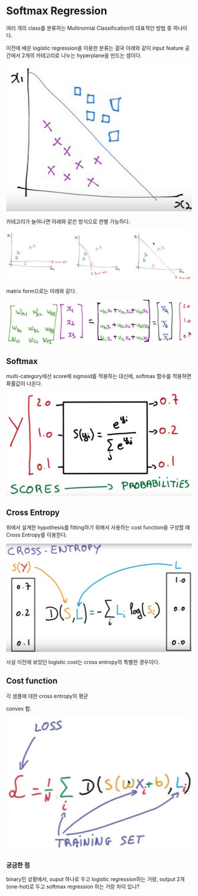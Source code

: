 # Softmax Regression

여러 개의 class를 분류하는 Multinomial Classification의 대표적인 방법 중 하나이다.

이전에 배운 logistic regression을 이용한 분류는 결국 아래와 같이 input feature 공간에서 2개의 카테고리로 나누는 hyperplane을 만드는 셈이다.

![hyperplane1](../assets/04/hyperplane1.jpg)

카테고리가 늘어나면 아래와 같은 방식으로 판별 가능하다.

![hyperplane2](../assets/04/hyperplane2.jpg)

matrix form으로는 아래와 같다.

![matrix_form](../assets/04/matrix_form.jpg)

## Softmax

multi-category에선 score에 sigmoid를 적용하는 대신에, softmax 함수를 적용하면 확률값이 나온다.

![softmax](../assets/04/softmax.jpg)

## Cross Entropy

위에서 설계한 hypothesis를 fitting하기 위해서 사용하는 cost function을 구성할 때 Cross Entropy를 이용한다.

![cross_entropy](../assets/04/cross_entropy.jpg)

사실 이전에 보았던 logistic cost는 cross entropy의 특별한 경우이다.

## Cost function

각 샘플에 대한 cross entropy의 평균

convex 함.

![cost_function](../assets/04/cost_function.jpg)

### 궁금한 점

binary인 상황에서, ouput 하나로 두고 logistic regression하는 거랑, output 2개(one-hot)로 두고 softmax regression 하는 거랑 차이 있나?